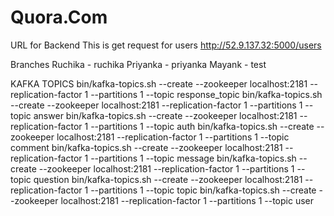 # Quora.Com

URL for Backend
This is get request for users
http://52.9.137.32:5000/users

Branches
Ruchika - ruchika
Priyanka - priyanka
Mayank - test

KAFKA TOPICS
bin/kafka-topics.sh --create --zookeeper localhost:2181 --replication-factor 1 --partitions 1 --topic response_topic
bin/kafka-topics.sh --create --zookeeper localhost:2181 --replication-factor 1 --partitions 1 --topic answer
bin/kafka-topics.sh --create --zookeeper localhost:2181 --replication-factor 1 --partitions 1 --topic auth
bin/kafka-topics.sh --create --zookeeper localhost:2181 --replication-factor 1 --partitions 1 --topic comment
bin/kafka-topics.sh --create --zookeeper localhost:2181 --replication-factor 1 --partitions 1 --topic message
bin/kafka-topics.sh --create --zookeeper localhost:2181 --replication-factor 1 --partitions 1 --topic question
bin/kafka-topics.sh --create --zookeeper localhost:2181 --replication-factor 1 --partitions 1 --topic topic
bin/kafka-topics.sh --create --zookeeper localhost:2181 --replication-factor 1 --partitions 1 --topic user
